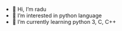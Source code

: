- 👋 Hi, I’m radu
- 👀 I’m interested in python language
- 🌱 I’m currently learning python 3, C, C++


<!---
radik2019/radik2019 is a ✨ special ✨ repository because its `README.md` (this file) appears on your GitHub profile.
You can click the Preview link to take a look at your changes.
--->
